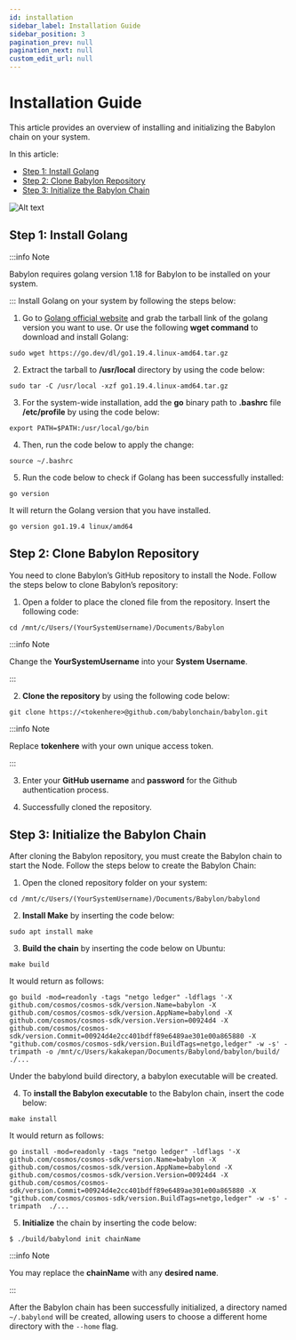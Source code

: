 ```yaml
---
id: installation
sidebar_label: Installation Guide
sidebar_position: 3
pagination_prev: null
pagination_next: null
custom_edit_url: null
---
```


# Installation Guide
This article provides an overview of installing and initializing the Babylon chain on your system.

In this article:
- [Step 1: Install Golang](#step1)
- [Step 2: Clone Babylon Repository](#step2)
- [Step 3: Initialize the Babylon Chain](#step3)

![Alt text](https://drive.google.com/uc?export=view&id=1aBku1Zd33aUIPWp3ox_7Wh59ON1HYzOa)

## Step 1: Install Golang <a id="step1"></a>
:::info Note

Babylon requires golang version 1.18 for Babylon to be installed on your system.

:::
Install Golang on your system by following the steps below:
1. Go to <a href="https://golang.org/dl/">Golang official website</a> and grab the tarball link of the golang version you want to use. Or use the following **wget command** to download and install Golang:
```
sudo wget https://go.dev/dl/go1.19.4.linux-amd64.tar.gz
```
2. Extract the tarball to **/usr/local** directory by using the code below:
```
sudo tar -C /usr/local -xzf go1.19.4.linux-amd64.tar.gz
```
3. For the system-wide installation, add the **go** binary path to **.bashrc** file **/etc/profile** by using the code below:
```
export PATH=$PATH:/usr/local/go/bin
```
4. Then, run the code below to apply the change:
```
source ~/.bashrc
```
5. Run the code below to check if Golang has been successfully installed:
```
go version
```
It will return the Golang version that you have installed.
```
go version go1.19.4 linux/amd64
```
## Step 2: Clone Babylon Repository <a id="step2"></a>
You need to clone Babylon’s GitHub repository to install the Node. Follow the steps below to clone Babylon’s repository:

1. Open a folder to place the cloned file from the repository.  Insert the following code:
```
cd /mnt/c/Users/(YourSystemUsername)/Documents/Babylon
```
:::info Note

Change the **YourSystemUsername** into your **System Username**.

:::

2. **Clone the repository** by using the following code below:
```
git clone https://<tokenhere>@github.com/babylonchain/babylon.git
```
:::info Note

Replace **tokenhere** with your own unique access token.

:::

3. Enter your **GitHub username** and **password** for the Github authentication process.

4. Successfully cloned the repository.

## Step 3: Initialize the Babylon Chain <a id="step3"></a>
After cloning the Babylon repository, you must create the Babylon chain to start the Node. Follow the steps below to create the Babylon Chain:
1. Open the cloned repository folder on your system:
```
cd /mnt/c/Users/(YourSystemUsername)/Documents/Babylon/babylond
```
2. **Install Make** by inserting the code below:
```
sudo apt install make
```
3. **Build the chain** by inserting the code below on Ubuntu:
```
make build
```
It would return as follows:
```
go build -mod=readonly -tags "netgo ledger" -ldflags '-X github.com/cosmos/cosmos-sdk/version.Name=babylon -X github.com/cosmos/cosmos-sdk/version.AppName=babylond -X github.com/cosmos/cosmos-sdk/version.Version=00924d4 -X github.com/cosmos/cosmos-sdk/version.Commit=00924d4e2cc401bdff89e6489ae301e00a865880 -X "github.com/cosmos/cosmos-sdk/version.BuildTags=netgo,ledger" -w -s' -trimpath -o /mnt/c/Users/kakakepan/Documents/Babylond/babylon/build/ ./...
```
Under the babylond build directory, a babylon executable will be created.

4. To **install the Babylon executable** to the Babylon chain, insert the code below:
```
make install
```
It would return as follows:
```
go install -mod=readonly -tags "netgo ledger" -ldflags '-X github.com/cosmos/cosmos-sdk/version.Name=babylon -X github.com/cosmos/cosmos-sdk/version.AppName=babylond -X github.com/cosmos/cosmos-sdk/version.Version=00924d4 -X github.com/cosmos/cosmos-sdk/version.Commit=00924d4e2cc401bdff89e6489ae301e00a865880 -X "github.com/cosmos/cosmos-sdk/version.BuildTags=netgo,ledger" -w -s' -trimpath  ./...
```
5. **Initialize** the chain by inserting the code below:
```
$ ./build/babylond init chainName
```
:::info Note

You may replace the **chainName** with any **desired name**.

:::

After the Babylon chain has been successfully initialized, a directory named `~/.babylond` will be created, allowing users to choose a different home directory with the `--home` flag.